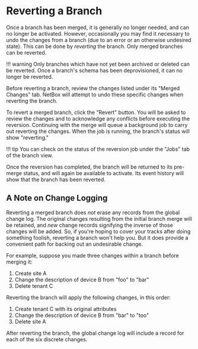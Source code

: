 # Reverting a Branch

Once a branch has been merged, it is generally no longer needed, and can no longer be activated. However, occasionally you may find it necessary to undo the changes from a branch (due to an error or an otherwise undesired state). This can be done by _reverting_ the branch. Only merged branches can be reverted.

!!! warning
    Only branches which have not yet been archived or deleted can be reverted. Once a branch's schema has been deprovisioned, it can no longer be reverted.

Before reverting a branch, review the changes listed under its "Merged Changes" tab. NetBox will attempt to undo these specific changes when reverting the branch.

To revert a merged branch, click the "Revert" button. You will be asked to review the changes and to acknowledge any conflicts before executing the reversion. Continuing with the merge will queue a background job to carry out reverting the changes. When the job is running, the branch's status will show "reverting."

!!! tip
    You can check on the status of the reversion job under the "Jobs" tab of the branch view.

Once the reversion has completed, the branch will be returned to its pre-merge status, and will again be available to activate. Its event history will show that the branch has been reverted.

## A Note on Change Logging

Reverting a merged branch does _not_ erase any records from the global change log. The original changes resulting from the initial branch merge will be retained, and _new_ change records signifying the inverse of those changes will be added. So, if you're hoping to cover your tracks after doing something foolish, reverting a branch won't help you. But it does provide a convenient path for backing out an undesirable change.

For example, suppose you made three changes within a branch before merging it:

1. Create site A
2. Change the description of device B from "foo" to "bar"
3. Delete tenant C

Reverting the branch will apply the following changes, in this order:

1. Create tenant C with its original attributes
2. Change the description of device B from "bar" to "too"
3. Delete site A

After reverting the branch, the global change log will include a record for each of the six discrete changes.
